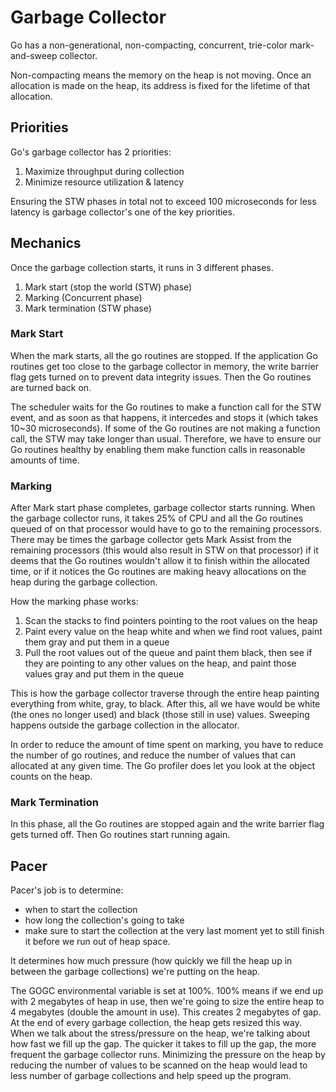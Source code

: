 # Garbage Collector

Go has a non-generational, non-compacting, concurrent, trie-color mark-and-sweep collector.

Non-compacting means the memory on the heap is not moving. Once an allocation is made on the heap, its address is fixed for the lifetime of that allocation.

## Priorities

Go's garbage collector has 2 priorities:

1. Maximize throughput during collection
2. Minimize resource utilization & latency

Ensuring the STW phases in total not to exceed 100 microseconds for less latency is garbage collector's one of the key priorities.

## Mechanics

Once the garbage collection starts, it runs in 3 different phases.

1. Mark start (stop the world (STW) phase)
2. Marking (Concurrent phase)
3. Mark termination (STW phase)

### Mark Start

When the mark starts, all the go routines are stopped. If the application Go routines get too close to the garbage collector in memory, the write barrier flag gets turned on to prevent data integrity issues. Then the Go routines are turned back on.

The scheduler waits for the Go routines to make a function call for the STW event, and as soon as that happens, it intercedes and stops it (which takes 10~30 microseconds). If some of the Go routines are not making a function call, the STW may take longer than usual. Therefore, we have to ensure our Go routines healthy by enabling them make function calls in reasonable amounts of time.

### Marking

After Mark start phase completes, garbage collector starts running. When the garbage collector runs, it takes 25% of CPU and all the Go routines queued of on that processor would have to go to the remaining processors. There may be times the garbage collector gets Mark Assist from the remaining processors (this would also result in STW on that processor) if it deems that the Go routines wouldn't allow it to finish within the allocated time, or if it notices the Go routines are making heavy allocations on the heap during the garbage collection.

How the marking phase works:

1. Scan the stacks to find pointers pointing to the root values on the heap
2. Paint every value on the heap white and when we find root values, paint them gray and put them in a queue
3. Pull the root values out of the queue and paint them black, then see if they are pointing to any other values on the heap, and paint those values gray and put them in the queue

This is how the garbage collector traverse through the entire heap painting everything from white, gray, to black. After this, all we have would be white (the ones no longer used) and black (those still in use) values. Sweeping happens outside the garbage collection in the allocator.

In order to reduce the amount of time spent on marking, you have to reduce the number of go routines, and reduce the number of values that can allocated at any given time. The Go profiler does let you look at the object counts on the heap.

### Mark Termination

In this phase, all the Go routines are stopped again and the write barrier flag gets turned off. Then Go routines start running again.

## Pacer

Pacer's job is to determine:

- when to start the collection
- how long the collection's going to take
- make sure to start the collection at the very last moment yet to still finish it before we run out of heap space.

It determines how much pressure (how quickly we fill the heap up in between the garbage collections) we're putting on the heap.

The GOGC environmental variable is set at 100%. 100% means if we end up with 2 megabytes of heap in use, then we're going to size the entire heap to 4 megabytes (double the amount in use). This creates 2 megabytes of gap. At the end of every garbage collection, the heap gets resized this way. When we talk about the stress/pressure on the heap, we're talking about how fast we fill up the gap. The quicker it takes to fill up the gap, the more frequent the garbage collector runs. Minimizing the pressure on the heap by reducing the number of values to be scanned on the heap would lead to less number of garbage collections and help speed up the program.

